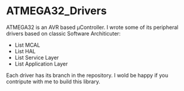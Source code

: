 # ATMEGA32_Drivers
ATMEGA32 is an AVR based μController. 
I wrote some of its peripheral drivers based on classic Software Architicuter: 
  * List MCAL
  * List HAL
  * List Service Layer
  * List Application Layer


 Each driver has its branch in the repository.
 I wold be happy if you contripute with me to build this library.
